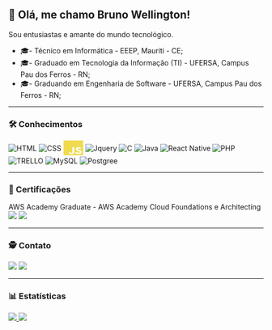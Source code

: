 ## 👋 Olá, me chamo Bruno Wellington!

Sou entusiastas e amante do mundo tecnológico.

- 🎓- Técnico em Informática - EEEP, Mauriti - CE;
- 🎓- Graduado em Tecnologia da Informação (TI) - UFERSA, Campus Pau dos Ferros - RN;
- 🎓- Graduando em Engenharia de Software - UFERSA, Campus Pau dos Ferros - RN;

----

### 🛠 Conhecimentos
<div>
  <img align="center" alt="HTML" height="30" width="40" src="https://icongr.am/devicon/html5-original-wordmark.svg">
  <img align="center" alt="CSS" height="30" width="40" src="https://icongr.am/devicon/css3-original-wordmark.svg">
  <img align="center" alt="JS" height="30" width="40" src="https://raw.githubusercontent.com/devicons/devicon/master/icons/javascript/javascript-plain.svg">
  <img align="center" alt="Jquery" height="30" width="40" src="https://icongr.am/devicon/jquery-original-wordmark.svg">
  <img align="center" alt="C" height="30" width="30" src="https://img.icons8.com/color/452/c-programming.png">
  <img align="center" alt="Java" height="30" width="40" src="https://icongr.am/devicon/java-original-wordmark.svg">
  <img align="center" alt="React Native" height="30" width="40" src="https://icongr.am/devicon/react-original.svg?size=128&color=currentColor">
  <img align="center" alt="PHP" height="30" width="40" src="https://icongr.am/devicon/php-original.svg?size=148&color=002aff">
  <img align="center" alt="TRELLO" height="30" width="40" src="https://icongr.am/devicon/trello-plain-wordmark.svg?size=148&color=002aff">
  <img align="center" alt="MySQL" height="30" width="40" src="https://icongr.am/devicon/mysql-original-wordmark.svg?size=128&color=currentColor">
  <img align="center" alt="Postgree" height="30" width="40" src="https://icongr.am/devicon/postgresql-original-wordmark.svg">
</div>

----
### 📝 Certificações
AWS Academy Graduate - AWS Academy Cloud Foundations e Architecting</br>
<a target="_blank" href="https://www.credly.com/earner/earned/badge/da0cfd64-8d1e-411c-8b6b-21cca9edabdb">
<img height="90" src="https://images.credly.com/size/340x340/images/73e4a58b-a8ef-41a3-a7db-9183dd269882/image.png"></a>
<a target="_blank" href="https://www.credly.com/earner/earned/badge/a66e23e3-9f7d-49ef-9e31-510d0e3ed479">
<img height="90" src="https://images.credly.com/images/2f7b0627-48a0-4894-8d46-3245bdfe0463/image.png"></a>

----

### 🕵️ Contato
<div>
  <a href="https://www.linkedin.com/in/bruno-wellington-b17b04198/" target="_blank"><img src="https://img.shields.io/badge/-LinkedIn-%230077B5?style=for-the-badge&logo=linkedin&logoColor=white" target="_blank"></a>
  <a href="mailto:brunobezerramauriti1#@gmail.com" target="_blank"><img src="https://img.shields.io/badge/-Gmail-%23333?style=for-the-badge&logo=gmail&logoColor=white" target="_blank"></a>
</div>

---- 


### 📊 Estatísticas
<div>
  <a href="https://github.com/brunowellington">
    <img height="180em" src="https://github-readme-stats.vercel.app/api?username=brunowellington&show_icons=true&theme=chartreuse-dark&include_all_commits=true&count_private=true"/>
    <img height="180em" src="https://github-readme-stats.vercel.app/api/top-langs/?username=brunowellington&layout=compact&langs_count=7&count_private=true&theme=chartreuse-dark"/>
 </a>
</div>

